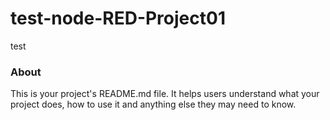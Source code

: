 test-node-RED-Project01
=======================

test

### About

This is your project's README.md file. It helps users understand what your
project does, how to use it and anything else they may need to know.